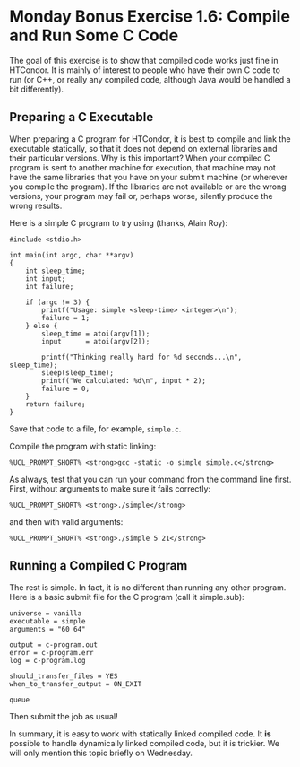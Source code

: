 <style type="text/css"> pre em { font-style: normal; background-color: yellow; } pre strong { font-style: normal; font-weight: bold; color: \#008; } </style>

Monday Bonus Exercise 1.6: Compile and Run Some C Code
======================================================

The goal of this exercise is to show that compiled code works just fine in HTCondor. It is mainly of interest to people who have their own C code to run (or C++, or really any compiled code, although Java would be handled a bit differently).

Preparing a C Executable
------------------------

When preparing a C program for HTCondor, it is best to compile and link the executable statically, so that it does not depend on external libraries and their particular versions. Why is this important? When your compiled C program is sent to another machine for execution, that machine may not have the same libraries that you have on your submit machine (or wherever you compile the program). If the libraries are not available or are the wrong versions, your program may fail or, perhaps worse, silently produce the wrong results.

Here is a simple C program to try using (thanks, Alain Roy):

``` file
#include <stdio.h>

int main(int argc, char **argv)
{
    int sleep_time;
    int input;
    int failure;

    if (argc != 3) {
        printf("Usage: simple <sleep-time> <integer>\n");
        failure = 1;
    } else {
        sleep_time = atoi(argv[1]);
        input      = atoi(argv[2]);

        printf("Thinking really hard for %d seconds...\n", sleep_time);
        sleep(sleep_time);
        printf("We calculated: %d\n", input * 2);
        failure = 0;
    }
    return failure;
}
```

Save that code to a file, for example, `simple.c`.

Compile the program with static linking:

``` console
%UCL_PROMPT_SHORT% <strong>gcc -static -o simple simple.c</strong>
```

As always, test that you can run your command from the command line first. First, without arguments to make sure it fails correctly:

``` console
%UCL_PROMPT_SHORT% <strong>./simple</strong>
```

and then with valid arguments:

``` console
%UCL_PROMPT_SHORT% <strong>./simple 5 21</strong>
```

Running a Compiled C Program
----------------------------

The rest is simple. In fact, it is no different than running any other program. Here is a basic submit file for the C program (call it simple.sub):

``` file
universe = vanilla
executable = simple
arguments = "60 64"

output = c-program.out
error = c-program.err
log = c-program.log

should_transfer_files = YES
when_to_transfer_output = ON_EXIT

queue
```

Then submit the job as usual!

In summary, it is easy to work with statically linked compiled code. It **is** possible to handle dynamically linked compiled code, but it is trickier. We will only mention this topic briefly on Wednesday.


